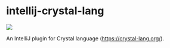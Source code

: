 # intellij-crystal-lang

[![](https://github.com/asedunov/intellij-crystal-lang/actions/workflows/gradle.yml/badge.svg?branch=master_221)](https://github.com/asedunov/intellij-crystal-lang/actions/workflows/gradle.yml?query=branch:master_221)

An IntelliJ plugin for Crystal language (https://crystal-lang.org/).